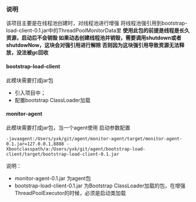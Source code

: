 ### 说明
该项目主要是在线程池创建时，对线程池进行增强
将线程池强引用到bootstrap-load-client-0.1.jar中的ThreadPoolMonitorData里
**使用此包的前提是线程是长久资源，启动后不会销毁
如果动态创建线程池并销毁，需要调用shutdown或者shutdowNow，这块会对强引用进行解除
否则因为这块强引用导致资源无法释放，没法被gc回收**
#### bootstrap-load-client 
此模块需要打成jar包
- 引入项目中；
- 配置bootstrap ClassLoader加载

#### monitor-agent 
此模块需要打成jar包，当一个agent使用
启动参数配置
```
-javaagent:/Users/yxk/git/agent/monitor-agent/target/monitor-agent-0.1.jar=127.0.0.1,8888 -Xbootclasspath/a:/Users/yxk/git/agent/bootstrap-load-client/target/bootstrap-load-client-0.1.jar
```
说明：
- monitor-agent-0.1.jar 为agent包
- bootstrap-load-client-0.1.jar  为Bootstrap ClassLoader加载的包，在增强ThreadPoolExecutor的时候，必须是启动类加载
